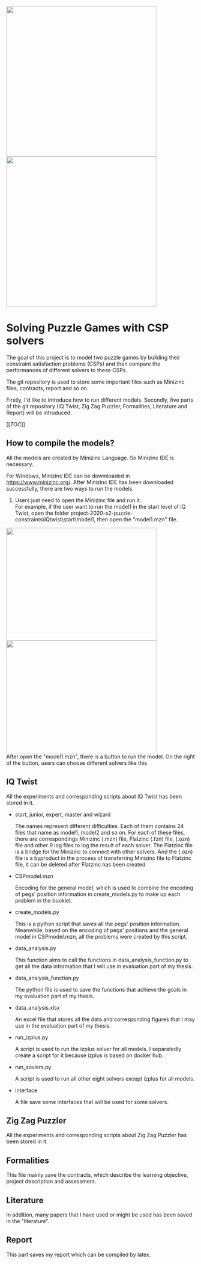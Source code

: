 <img src="https://www.rainbowfun.com.au/assets/full/LL1630.jpg?20191026165205" width="400">
<img src="https://cdn.shopify.com/s/files/1/0075/3523/1012/products/SmartGames-ZigZagPuzzler-3_1024x1024.jpg?v=1595315047" width="400">

# Solving Puzzle Games with CSP solvers
The goal of this project is to model two puzzle games by building their constraint satisfaction problems (CSPs) and then compare the performances of different solvers to these CSPs.

The git repository is used to store some important files such as Minizinc files, contracts, report and so on.

Firstly, I'd like to introduce how to run different models. Secondly, five parts of the git repository (IQ Twist, Zig Zag Puzzler, Formalities, Literature and Report) will be introduced.

[[_TOC_]]

## How to compile the models?

All the models are created by Minizinc Language. So Minizinc IDE is necessary.

For Windows, Minizinc IDE can be dowmloaded in https://www.minizinc.org/. After Minizinc IDE has been downloaded successfully, there are two ways to run the models.
1. Users just need to open the Minizinc file and run it. 
       <br />For example, if the user want to run the model1 in the start level of IQ Twist, open the folder project-2020-s2-puzzle-constraints\IQtwist\start\model1, then open the "model1.mzn" file.
<img src="https://scontent.fcbr1-1.fna.fbcdn.net/v/t1.0-9/123163316_1153300315071150_7770441035475772253_n.jpg?_nc_cat=110&ccb=2&_nc_sid=730e14&_nc_ohc=ZWGCrG6TXJYAX8IGH_p&_nc_ht=scontent.fcbr1-1.fna&oh=f9b06b1e6346c879a1095f6d7f798933&oe=5FC1FEF9" width="400" height="300">
<img src="https://scontent.fcbr1-1.fna.fbcdn.net/v/t1.0-9/123482837_1153303628404152_8624108185593395572_n.jpg?_nc_cat=107&ccb=2&_nc_sid=730e14&_nc_ohc=L7nEEKIXZV0AX96WnjR&_nc_ht=scontent.fcbr1-1.fna&oh=79bbf3c5e8a8d272730dce7a83b02010&oe=5FC0C774" width="400" height="300">
<br />After open the "model1.mzn", there is a button to run the model. On the right of the button, users can choose different solvers like this<br />

                        













## IQ Twist
All the experiments and corresponding scripts about IQ Twist has been stored in it.
* start, junior, expert, master and wizard

  The names represent different difficulties. Each of them contains 24 files that name as model1, model2 and so on. 
  For each of these files, there are correspondings Minizinc (.mzn) file, Flatzinc (.fzn) file, (.ozn) file and other 9 log files to log the result of each solver.
  The Flatzinc file is a bridge for the Minizinc to connect with other solvers. And the (.ozn) file is a byproduct in the process of transferring Minizinc file to Flatzinc file, it can be deleted after Flatzinc has been created.
* CSPmodel.mzn

  Encoding for the general model, which is used to combine the encoding of pegs' position information in create_models.py to make up each problem in the booklet.
* create_models.py

  This is a python script that saves all the pegs' position information. 
  Meanwhile, based on the encoding of pegs' positions and the general model in CSPmodel.mzn, all the problems were created by this script.
* data_analysis.py

  This function aims to call the functions in data_analysis_function.py to get all the data information that I will use in evaluation part of my thesis.
* data_analysis_function.py

  The python file is used to save the functions that achieve the goals in my evaluation part of my thesis.
* data_analysis.xlsx

  An excel file that stores all the data and corresponding figures that I may use in the evaluation part of my thesis.
* run_izplus.py

  A script is used to run the izplus solver for all models. I separatedly create a script for it because izplus is based on docker hub.
* run_sovlers.py

  A script is used to run all other eight solvers except izplus for all models. 

* interface 

  A file save some interfaces that will be used for some solvers.
## Zig Zag Puzzler
All the experiments and corresponding scripts about Zig Zag Puzzler has been stored in it.
## Formalities
This file mainly save the contracts, which describe the learning objective, project description and assessment.
## Literature
In addition, many papers that I have used or might be used has been saved in the "literature".
## Report
This part saves my report which can be compiled by latex.

